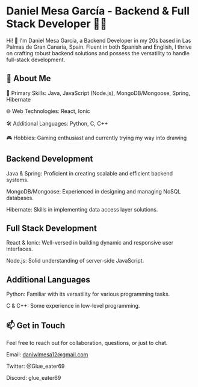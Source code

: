 # Daniel Mesa García - Backend & Full Stack Developer 👨‍💻
Hi! 👋 I'm Daniel Mesa García, a Backend Developer in my 20s based in Las Palmas de Gran Canaria, Spain. Fluent in both Spanish and English, I thrive on crafting robust backend solutions and possess the versatility to handle full-stack development.

## 🚀 About Me
🔧 Primary Skills: Java, JavaScript (Node.js), MongoDB/Mongoose, Spring, Hibernate

🌐 Web Technologies: React, Ionic

🛠️ Additional Languages: Python, C, C++

🎮 Hobbies: Gaming enthusiast and currently trying my way into drawing

## Backend Development
Java & Spring: Proficient in creating scalable and efficient backend systems.

MongoDB/Mongoose: Experienced in designing and managing NoSQL databases.

Hibernate: Skills in implementing data access layer solutions.

## Full Stack Development
React & Ionic: Well-versed in building dynamic and responsive user interfaces.

Node.js: Solid understanding of server-side JavaScript.

## Additional Languages
Python: Familiar with its versatility for various programming tasks.

C & C++: Some experience in low-level programming.

## 📫 Get in Touch
Feel free to reach out for collaboration, questions, or just to chat.

Email: daniwlmesa12@gmail.com

Twitter: @Glue_eater69

Discord: glue_eater69
